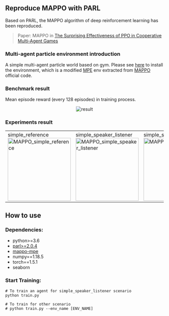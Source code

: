 ## Reproduce MAPPO with PARL

Based on PARL, the MAPPO algorithm of deep reinforcement learning has been reproduced.

> Paper: MAPPO in [ The Surprising Effectiveness of PPO in Cooperative Multi-Agent Games](https://arxiv.org/abs/2103.01955)

### Multi-agent particle environment introduction

A simple multi-agent particle world based on gym. Please see [here](https://github.com/benchmarking-rl/PARL-experiments/tree/master/MAPPO/env) to install the environment, which is a modified [MPE](https://github.com/openai/multiagent-particle-envs) env extracted from [MAPPO](https://github.com/marlbenchmark/on-policy/tree/main/onpolicy/envs) official code.

### Benchmark result

Mean episode reward (every 128 episodes) in training process.

<p align="center">
<img src="https://github.com/benchmarking-rl/PARL-experiments/blob/master/MAPPO/pc/result.png" alt="result"/>
</p>

### Experiments result

<table align="center">
<tr>
<td>
simple_reference<br>
<img src="https://github.com/benchmarking-rl/PARL-experiments/blob/master/MAPPO/pc/simple_reference.gif"                  width = "200" height = "200" alt="MAPPO_simple_reference"/>
</td>
<td>
simple_speaker_listener<br>
<img src="https://github.com/benchmarking-rl/PARL-experiments/blob/master/MAPPO/pc/simple_speaker_listener.gif"        width = "200" height = "200" alt="MAPPO_simple_speaker_listener"/>
</td>
<td>
simple_spread<br>
<img src="https://github.com/benchmarking-rl/PARL-experiments/blob/master/MAPPO/pc/simple_spread.gif"             width = "200" height = "200" alt="MAPPO_simple_spread"/>
</td>
</tr>
</table>

## How to use

### Dependencies:

+ python>=3.6
+ [parl>=2.0.4](https://github.com/PaddlePaddle/PARL)
+ [mappo-mpe](https://github.com/benchmarking-rl/PARL-experiments/tree/master/MAPPO/env)
+ numpy==1.18.5
+ torch==1.5.1
+ seaborn

### Start Training:

```
# To train an agent for simple_speaker_listener scenario
python train.py

# To train for other scenario
# python train.py --env_name [ENV_NAME]
```
